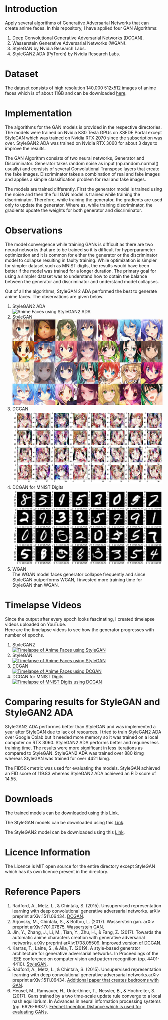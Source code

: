 # Introduction
Apply several algorithms of Generative Adversarial Networks that can create anime faces. In this repository, I have applied four GAN Algorithms:  
1. Deep Convolutional Generative Adversarial Networks (DCGAN).  
2. Wasserstein Generative Adversarial Networks (WGAN).  
3. StyleGAN by Nvidia Research Labs.  
4. StyleGAN2 ADA (PyTorch) by Nvidia Research Labs.  
    
# Dataset
The dataset consists of high resolution 140,000 512x512 images of anime faces which is of about 11GB and can be downloaded [here](https://www.kaggle.com/lukexng/animefaces-512x512).  
  
# Implementation
The algorithms for the GAN models is provided in the respective directories.  
The models were trained on Nvidia K80 Tesla GPUs on XSEDE Portal except StyleGAN which was trained on Nvidia RTX 2070 since the subscription was over. StyleGAN2 ADA was trained on Nvidia RTX 3060 for about 3 days to improve the results.  
  
The GAN Algorithm consists of two neural networks, Generator and Discriminator. Generator takes random noise as input (np.random.normal() usually) and consists of several Convolutional Transpose layers that create the fake images. Discriminator takes a combination of real and fake images and applies a simple classification problem for real and fake images.  
  
The models are trained differently. First the generator model is trained using the noise and then the full GAN model is trained while training the discriminator. Therefore, while training the generator, the gradients are used only to update the generator. Where as, while training discriminator, the gradients update the weights for both generator and discriminator.  
  
# Observations
The model convergence while training GANs is difficult as there are two neural networks that are to be trained so it is difficult for hyperparameter optimization and it is common for either the generator or the discriminator model to collapse resulting in faulty training. While optimization is simpler for simpler dataset such as MNIST digits, the results would have been better if the model was trained for a longer duration. The primary goal for using a simpler dataset was to understand how to obtain the balance between the generator and discriminator and understand model collapses.  
  
Out of all the algorithms, StyleGAN 2 ADA performed the best to generate anime faces. The observations are given below.  
  
1. StyleGAN2 ADA  
![Anime Faces using StyleGAN2 ADA](./StyleGAN2-ADA/stylegan2-ada-pytorch/results/00008-archive-auto1/fakes000880.png)
2. StyleGAN  
![Anime Faces using StyleGAN](./StyleGAN/stylegan/results/00002-sgan-ffhq-1gpu/fakes004221.png)
3. DCGAN  
![Anime Faces using DCGAN](./DCGAN/PlotsAndImages/image_11k.png)  
4. DCGAN for MNIST Digits  
![MNIST Digits using DCGAN](./DCGAN_on_MNIST/PlotsAndImages/image_150.jpg)  
5. WGAN  
The WGAN model faces generator collapse frequently and since StyleGAN outperforms WGAN, I invested more training time for StyleGAN than WGAN.  
  
# Timelapse Videos
Since the output after every epoch looks fascinating, I created timelapse videos uploaded on YouTube.  
Here are the timelapse videos to see how the generator progresses with number of epochs.  
  
1. StyleGAN2  
[![Timelapse of Anime Faces using StyleGAN](https://img.youtube.com/vi/ORdGMtzepM0/default.jpg)](https://youtu.be/ORdGMtzepM0)  
2. StyleGAN  
[![Timelapse of Anime Faces using StyleGAN](https://img.youtube.com/vi/eCKPYn8xlN0/default.jpg)](https://youtu.be/eCKPYn8xlN0)
3. DCGAN  
[![Timelapse of Anime Faces using DCGAN](https://img.youtube.com/vi/VCQ8yO0Ub7U/default.jpg)](https://youtu.be/VCQ8yO0Ub7U)
4. DCGAN for MNIST Digits  
[![Timelapse of MNIST Digits using DCGAN](https://img.youtube.com/vi/3VlGOQoszxs/default.jpg)](https://youtu.be/3VlGOQoszxs)

# Comparing results for StyleGAN and StyleGAN2 ADA
StyleGAN2 ADA performes better than StyleGAN and was implemented a year after StyleGAN due to lack of resources. I tried to train StyleGAN2 ADA over Google Colab but it needed more memory so it was trained on a local computer on RTX 3060. StyleGAN2 ADA performs better and requires less training time. The results were more significant in less iterations as compared to StyleGAN. StyleGAN2 ADA was trained over 880 kimg whereas StyleGAN was trained for over 4421 kimg.  

The FID50k metric was used for evaluating the models. StyleGAN achieved an FID score of 119.83 whereas StyleGAN2 ADA achieved an FID score of 14.55.  
  
# Downloads
The trained models can be downloaded using this [Link](https://drive.google.com/drive/folders/1YyBgA7P4M0XkJjm4T6x_I4r-p0xbhMse?usp=sharing).  
  
The StyleGAN models can be downloaded using this [Link](https://drive.google.com/drive/folders/1vbgdM78-TMt3fGtfKGYN7XpaLiz2eX-9?usp=sharing).  
  
The StyleGAN2 model can be downloaded using this [Link](https://drive.google.com/file/d/1Eu3WWMleLsMTams9oAA1Wwbd8l5_p8dK/view?usp=sharing).  
  
# Licence Information
The Licence is MIT open source for the entire directory except StyleGAN which has its own licence present in the directory.
  
# Reference Papers
1. Radford, A., Metz, L., & Chintala, S. (2015). Unsupervised representation learning with deep convolutional generative adversarial networks. arXiv preprint arXiv:1511.06434. [DCGAN](https://arxiv.org/abs/1511.06434).
2. Arjovsky, M., Chintala, S., & Bottou, L. (2017). Wasserstein gan. arXiv preprint arXiv:1701.07875. [Wasserstein GAN](https://arxiv.org/abs/1701.07875).
3. Jin, Y., Zhang, J., Li, M., Tian, Y., Zhu, H., & Fang, Z. (2017). Towards the automatic anime characters creation with generative adversarial networks. arXiv preprint arXiv:1708.05509. [Improved version of DCGAN](https://arxiv.org/abs/1708.05509).
4. Karras, T., Laine, S., & Aila, T. (2019). A style-based generator architecture for generative adversarial networks. In Proceedings of the IEEE conference on computer vision and pattern recognition (pp. 4401-4410). [StyleGAN](https://arxiv.org/abs/1812.04948).
5. Radford, A., Metz, L., & Chintala, S. (2015). Unsupervised representation learning with deep convolutional generative adversarial networks.arXiv preprint arXiv:1511.06434. [Additional paper that creates bedrooms with GAN](https://arxiv.org/abs/1511.06434).
6. Heusel, M., Ramsauer, H., Unterthiner, T., Nessler, B., & Hochreiter, S. (2017). Gans trained by a two time-scale update rule converge to a local nash equilibrium. In Advances in neural information processing systems (pp. 6626-6637). [Fréchet Inception Distance which is used for evaluating GANs](http://papers.nips.cc/paper/7240-gans-trained-by-a-two-t).
